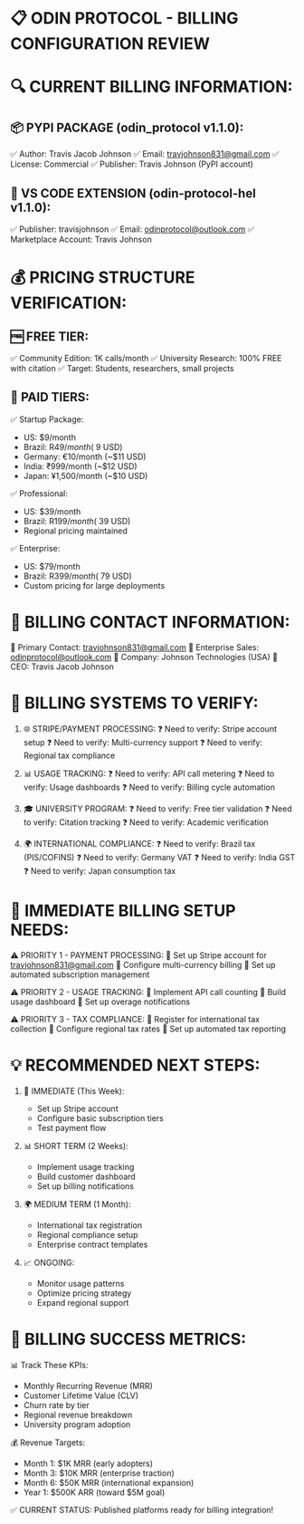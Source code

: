 📋 ODIN PROTOCOL - BILLING CONFIGURATION REVIEW
============================================

🔍 CURRENT BILLING INFORMATION:
===============================

📦 PYPI PACKAGE (odin_protocol v1.1.0):
---------------------------------------
✅ Author: Travis Jacob Johnson
✅ Email: travjohnson831@gmail.com
✅ License: Commercial
✅ Publisher: Travis Johnson (PyPI account)

📱 VS CODE EXTENSION (odin-protocol-hel v1.1.0):
------------------------------------------------
✅ Publisher: travisjohnson
✅ Email: odinprotocol@outlook.com
✅ Marketplace Account: Travis Johnson

💰 PRICING STRUCTURE VERIFICATION:
==================================

🆓 FREE TIER:
-----------
✅ Community Edition: 1K calls/month
✅ University Research: 100% FREE with citation
✅ Target: Students, researchers, small projects

💼 PAID TIERS:
-----------
✅ Startup Package:
   - US: $9/month
   - Brazil: R$49/month (~$9 USD)
   - Germany: €10/month (~$11 USD)
   - India: ₹999/month (~$12 USD)
   - Japan: ¥1,500/month (~$10 USD)

✅ Professional:
   - US: $39/month
   - Brazil: R$199/month (~$39 USD)
   - Regional pricing maintained

✅ Enterprise:
   - US: $79/month
   - Brazil: R$399/month (~$79 USD)
   - Custom pricing for large deployments

🏢 BILLING CONTACT INFORMATION:
===============================

📧 Primary Contact: travjohnson831@gmail.com
📧 Enterprise Sales: odinprotocol@outlook.com
🏢 Company: Johnson Technologies (USA)
👤 CEO: Travis Jacob Johnson

🔄 BILLING SYSTEMS TO VERIFY:
=============================

1. 🌐 STRIPE/PAYMENT PROCESSING:
   ❓ Need to verify: Stripe account setup
   ❓ Need to verify: Multi-currency support
   ❓ Need to verify: Regional tax compliance

2. 📊 USAGE TRACKING:
   ❓ Need to verify: API call metering
   ❓ Need to verify: Usage dashboards
   ❓ Need to verify: Billing cycle automation

3. 🎓 UNIVERSITY PROGRAM:
   ❓ Need to verify: Free tier validation
   ❓ Need to verify: Citation tracking
   ❓ Need to verify: Academic verification

4. 🌍 INTERNATIONAL COMPLIANCE:
   ❓ Need to verify: Brazil tax (PIS/COFINS)
   ❓ Need to verify: Germany VAT
   ❓ Need to verify: India GST
   ❓ Need to verify: Japan consumption tax

🚨 IMMEDIATE BILLING SETUP NEEDS:
=================================

⚠️ PRIORITY 1 - PAYMENT PROCESSING:
   🔧 Set up Stripe account for travjohnson831@gmail.com
   🔧 Configure multi-currency billing
   🔧 Set up automated subscription management

⚠️ PRIORITY 2 - USAGE TRACKING:
   🔧 Implement API call counting
   🔧 Build usage dashboard
   🔧 Set up overage notifications

⚠️ PRIORITY 3 - TAX COMPLIANCE:
   🔧 Register for international tax collection
   🔧 Configure regional tax rates
   🔧 Set up automated tax reporting

💡 RECOMMENDED NEXT STEPS:
=========================

1. 🔧 IMMEDIATE (This Week):
   - Set up Stripe account
   - Configure basic subscription tiers
   - Test payment flow

2. 📊 SHORT TERM (2 Weeks):
   - Implement usage tracking
   - Build customer dashboard
   - Set up billing notifications

3. 🌍 MEDIUM TERM (1 Month):
   - International tax registration
   - Regional compliance setup
   - Enterprise contract templates

4. 📈 ONGOING:
   - Monitor usage patterns
   - Optimize pricing strategy
   - Expand regional support

🎯 BILLING SUCCESS METRICS:
==========================

📊 Track These KPIs:
- Monthly Recurring Revenue (MRR)
- Customer Lifetime Value (CLV)
- Churn rate by tier
- Regional revenue breakdown
- University program adoption

💰 Revenue Targets:
- Month 1: $1K MRR (early adopters)
- Month 3: $10K MRR (enterprise traction)
- Month 6: $50K MRR (international expansion)
- Year 1: $500K ARR (toward $5M goal)

✅ CURRENT STATUS: Published platforms ready for billing integration!
